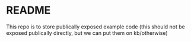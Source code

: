 # README #

This repo is to store publically exposed example code (this should not be exposed publically directly, but we can put them on kb/otherwise)